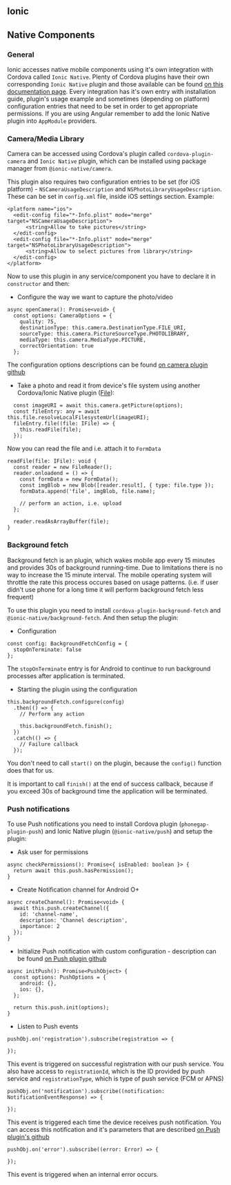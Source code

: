 ## Ionic
## Native Components
### General
Ionic accesses native mobile components using it's own integration with Cordova called `Ionic Native`. Plenty of Cordova plugins have their own corresponding `Ionic Native` plugin and those available can be found [on this documentation page](https://ionicframework.com/docs/native/overview). Every integration has it's own entry with installation guide, plugin's usage example and sometimes (depending on platform) configuration entries that need to be set in order to get appropriate permissions. If you are using Angular remember to add the Ionic Native plugin into `AppModule` providers.
### Camera/Media Library
Camera can be accessed using Cordova's plugin called `cordova-plugin-camera` and `Ionic Native` plugin, which can be installed using package manager from `@ionic-native/camera`.

This plugin also requires two configuration entries to be set (for iOS platform) - `NSCameraUsageDescription` and `NSPhotoLibraryUsageDescription`.
These can be set in `config.xml` file, inside iOS settings section. Example:
```
<platform name="ios">
  <edit-config file="*-Info.plist" mode="merge" target="NSCameraUsageDescription">
      <string>Allow to take pictures</string>
  </edit-config>
  <edit-config file="*-Info.plist" mode="merge" target="NSPhotoLibraryUsageDescription">
      <string>Allow to select pictures from library</string>
  </edit-config>
</platform>
```

Now to use this plugin in any service/component you have to declare it in `constructor` and then:
* Configure the way we want to capture the photo/video
```
async openCamera(): Promise<void> {
  const options: CameraOptions = {
    quality: 75,
    destinationType: this.camera.DestinationType.FILE_URI,
    sourceType: this.camera.PictureSourceType.PHOTOLIBRARY,
    mediaType: this.camera.MediaType.PICTURE,
    correctOrientation: true
  };
```
The configuration options descriptions can be found [on camera plugin github](https://github.com/apache/cordova-plugin-camera#module_camera.CameraOptions)
* Take a photo and read it from device's file system using another Cordova/Ionic Native plugin ([File](https://ionicframework.com/docs/native/file)):
```
  const imageURI = await this.camera.getPicture(options);
  const fileEntry: any = await this.file.resolveLocalFilesystemUrl(imageURI);
  fileEntry.file((file: IFile) => {
    this.readFile(file);
  });
```
Now you can read the file and i.e. attach it to `FormData`
```
readFile(file: IFile): void {
  const reader = new FileReader();
  reader.onloadend = () => {
    const formData = new FormData();
    const imgBlob = new Blob([reader.result], { type: file.type });
    formData.append('file', imgBlob, file.name);

    // perform an action, i.e. upload
  };

  reader.readAsArrayBuffer(file);
}
```

### Background fetch

Background fetch is an plugin, which wakes mobile app every 15 minutes and provides 30s of background running-time.
Due to limitations there is no way to increase the 15 minute interval. The mobile operating system will throttle the rate this process occures based on usage patterns. (i.e. if user didn't use phone for a long time it will perform background fetch less frequent)

To use this plugin you need to install `cordova-plugin-background-fetch` and `@ionic-native/background-fetch`.
And then setup the plugin:
* Configuration
```
const config: BackgroundFetchConfig = {
  stopOnTerminate: false
};
```
The `stopOnTerminate` entry is for Android to continue to run background processes after application is terminated.
* Starting the plugin using the configuration
```
this.backgroundFetch.configure(config)
  .then(() => {
    // Perform any action

    this.backgroundFetch.finish();
  })
  .catch(() => {
    // Failure callback
  });
```
You don't need to call `start()` on the plugin, because the `config()` function does that for us.

It is important to call `finish()` at the end of success callback, because if you exceed 30s of background time the application will be terminated.

### Push notifications
To use Push notifications you need to install Cordova plugin (`phonegap-plugin-push`) and Ionic Native plugin (`@ionic-native/push`) and setup the plugin:
* Ask user for permissions
```
async checkPermissions(): Promise<{ isEnabled: boolean }> {
  return await this.push.hasPermission();
}
```
* Create Notification channel for Android O+
```
async createChannel(): Promise<void> {
  await this.push.createChannel({
    id: 'channel-name',
    description: 'Channel description',
    importance: 2
  });
}
```
* Initialize Push notification with custom configuration - description can be found [on Push plugin github](https://github.com/phonegap/phonegap-plugin-push/blob/master/docs/API.md#pushnotificationinitoptions)
```
async initPush(): Promise<PushObject> {
  const options: PushOptions = {
    android: {},
    ios: {},
  };

  return this.push.init(options);
}
```
* Listen to Push events
```
pushObj.on('registration').subscribe(registration => {

});
```
This event is triggered on successful registration with our push service. You also have access to `registrationId`, which is the ID provided by push service and `registrationType`, which is type of push service (FCM or APNS)
```
pushObj.on('notification').subscribe((notification: NotificationEventResponse) => {

});
```
This event is triggered each time the device receives push notification. You can access this notification and it's parameters that are described [on Push plugin's github](https://github.com/phonegap/phonegap-plugin-push/blob/master/docs/API.md#pushonnotification-callback)
```
pushObj.on('error').subscribe((error: Error) => {

});
```
This event is triggered when an internal error occurs.
